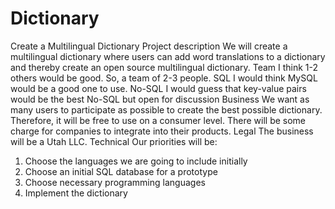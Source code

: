 # Dictionary
Create a Multilingual Dictionary
Project description
We will create a multilingual dictionary where users can add word translations to a dictionary and thereby create an open source multilingual dictionary.
Team
I think 1-2 others would be good. So, a team of 2-3 people.
SQL
I would think MySQL would be a good one to use.
No-SQL
I would guess that key-value pairs would be the best No-SQL but open for discussion
Business
We want as many users to participate as possible to create the best possible dictionary.  Therefore, it will be free to use on a consumer level.  There will be some charge for companies to integrate into their products.
Legal
The business will be a Utah LLC.
Technical
Our priorities will be:
1.	Choose the languages we are going to include initially
2.	Choose an initial SQL database for a prototype
3.	Choose necessary programming languages
4.	Implement the dictionary
